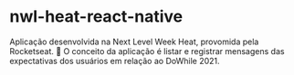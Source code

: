 # nwl-heat-react-native

Aplicação desenvolvida na Next Level Week Heat, provomida pela Rocketseat. 🚀
O conceito da aplicação é listar e registrar mensagens das expectativas dos usuários em relação ao DoWhile 2021.
